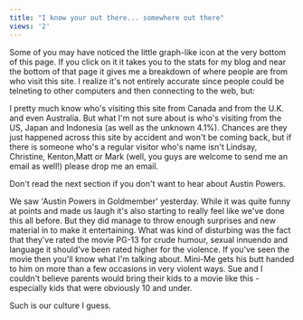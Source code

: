 ```yaml
---
title: "I know your out there... somewhere out there"
views: '2'
---
```

<p>Some of you may have noticed the little graph-like icon at the very bottom of this page. If you click on it it takes you to the stats for my blog and near the bottom of that page it gives me a breakdown of where people are from who visit this site. I realize it's not entirely accurate since people could be telneting to other computers and then connecting to the web, but:</p>
<p>I pretty much know who's visiting this site from Canada and from the U.K. and even Australia. But what I'm not sure about is who's visiting from the US, Japan and Indonesia (as well as the unknown 4.1%). Chances are they just happened across this site by accident and won't be coming back, but if there is someone who's a regular visitor who's name isn't Lindsay, Christine, Kenton,Matt or Mark (well, you guys are welcome to send me an email as well!) please drop me an email.</p>
<p>Don't read the next section if you don't want to hear about Austin Powers.</p>
<p>We saw 'Austin Powers in Goldmember' yesterday. While it was quite funny at points and made us laugh it's also starting to really feel like we've done this all before. But they did manage to throw enough surprises and new material in to make it entertaining. What was kind of disturbing was the fact that they've rated the movie PG-13 for crude humour, sexual innuendo and language it should've been rated higher for the violence. If you've seen the movie then you'll know what I'm talking about. Mini-Me gets his butt handed to him on more than a few occasions in very violent ways. Sue and I couldn't believe parents would bring their kids to a movie like this - especially kids that were obviously 10 and under.</p>
<p>Such is our culture I guess.</p>
